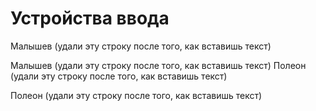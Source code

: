 Устройства ввода
===========
Малышев (удали эту строку после того, как вставишь текст)

Малышев (удали эту строку после того, как вставишь текст)
Полеон (удали эту строку после того, как вставишь текст)

Полеон (удали эту строку после того, как вставишь текст)
